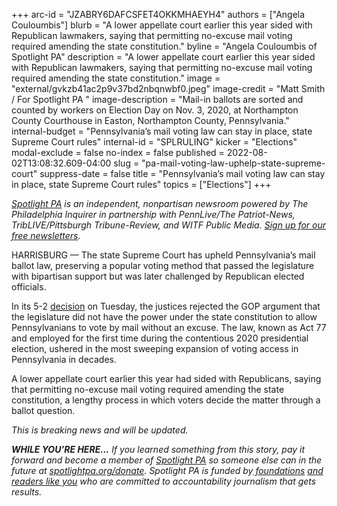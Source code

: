 +++
arc-id = "JZABRY6DAFCSFET4OKKMHAEYH4"
authors = ["Angela Couloumbis"]
blurb = "A lower appellate court earlier this year sided with Republican lawmakers, saying that permitting no-excuse mail voting required amending the state constitution."
byline = "Angela Couloumbis of Spotlight PA"
description = "A lower appellate court earlier this year sided with Republican lawmakers, saying that permitting no-excuse mail voting required amending the state constitution."
image = "external/gvkzb41ac2p9v37bd2nbqnwbf0.jpeg"
image-credit = "Matt Smith / For Spotlight PA "
image-description = "Mail-in ballots are sorted and counted by workers on Election Day on Nov. 3, 2020, at Northampton County Courthouse in Easton, Northampton County, Pennsylvania."
internal-budget = "Pennsylvania’s mail voting law can stay in place, state Supreme Court rules"
internal-id = "SPLRULING"
kicker = "Elections"
modal-exclude = false
no-index = false
published = 2022-08-02T13:08:32.609-04:00
slug = "pa-mail-voting-law-uphelp-state-supreme-court"
suppress-date = false
title = "Pennsylvania’s mail voting law can stay in place, state Supreme Court rules"
topics = ["Elections"]
+++

<a href="https://www.spotlightpa.org/"><i>Spotlight PA</i></a><i> is an independent, nonpartisan newsroom powered by The Philadelphia Inquirer in partnership with PennLive/The Patriot-News, TribLIVE/Pittsburgh Tribune-Review, and WITF Public Media. </i><a href="https://www.spotlightpa.org/newsletters"><i>Sign up for our free newsletters</i></a><i>.</i>

HARRISBURG — The state Supreme Court has upheld Pennsylvania’s mail ballot law, preserving a popular voting method that passed the legislature with bipartisan support but was later challenged by Republican elected officials.

In its 5-2 <a href="https://www.pacourts.us/assets/opinions/Supreme/out/J-18A-E-2022mo.pdf?cb=1">decision</a> on Tuesday, the justices rejected the GOP argument that the legislature did not have the power under the state constitution to allow Pennsylvanians to vote by mail without an excuse. The law, known as Act 77 and employed for the first time during the contentious 2020 presidential election, ushered in the most sweeping expansion of voting access in Pennsylvania in decades.

A lower appellate court earlier this year had sided with Republicans, saying that permitting no-excuse mail voting required amending the state constitution, a lengthy process in which voters decide the matter through a ballot question.

<i>This is breaking news and will be updated.</i>

<i><b>WHILE YOU’RE HERE...</b></i><i> If you learned something from this story, pay it forward and become a member of </i><a href="https://www.spotlightpa.org/"><i>Spotlight PA</i></a><i> so someone else can in the future at </i><a href="http://spotlightpa.org/donate"><i>spotlightpa.org/donate</i></a><i>. Spotlight PA is funded by</i><a href="https://www.spotlightpa.org/support"><i> foundations</i></a><i> </i><a href="https://www.spotlightpa.org/support"><i>and readers like you</i></a><i> who are committed to accountability journalism that gets results.</i>
